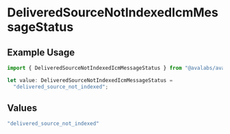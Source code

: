 # DeliveredSourceNotIndexedIcmMessageStatus

## Example Usage

```typescript
import { DeliveredSourceNotIndexedIcmMessageStatus } from "@avalabs/avacloud-sdk/models/components";

let value: DeliveredSourceNotIndexedIcmMessageStatus =
  "delivered_source_not_indexed";
```

## Values

```typescript
"delivered_source_not_indexed"
```